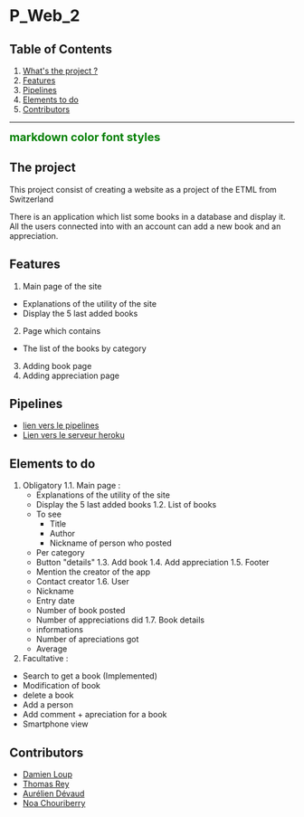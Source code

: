 # P_Web_2

## Table of Contents
1. [What's the project ?](#the-project)
2. [Features](#features)
3. [Pipelines](#pipelines)
3. [Elements to do](#elements-to-do)
4. [Contributors](#contributors)

<hr>
<span style="color:green;font-weight:700;font-size:20px">
    markdown color font styles
</span>

## The project
This project consist of creating a website as a project of the ETML from Switzerland

There is an application which list some books in a database and display it.<br>
All the users connected into with an account can add a new book and an appreciation.

## Features
1. Main page of the site
  - Explanations of the utility of the site
  - Display the 5 last added books
2. Page which contains
  - The list of the books by category
3. Adding book page
4. Adding appreciation page

## Pipelines
- [lien vers le pipelines](https://app.circleci.com/pipelines/github/dam277/P_Web_2?invite=true)
- [Lien vers le serveur heroku](https://dashboard.heroku.com/apps/p-web-2)

## Elements to do
1. Obligatory
  1.1. Main page :
    - Explanations of the utility of the site
    - Display the 5 last added books
  1.2. List of books
    - To see
      - Title
      - Author
      - Nickname of person who posted
    - Per category
    - Button "details"
  1.3. Add book
  1.4. Add appreciation
  1.5. Footer
    - Mention the creator of the app
    - Contact creator
  1.6. User
    - Nickname
    - Entry date
    - Number of book posted
    - Number of appreciations did
  1.7. Book details
    - informations
    - Number of apreciations got
    - Average
2. Facultative :
  - Search to get a book (Implemented)
  - Modification of book
  - delete a book
  - Add a person
  - Add comment + apreciation for a book
  - Smartphone view

## Contributors
- [Damien Loup](https://github.com/dam277)
- [Thomas Rey](https://github.com/ThomasRey1)
- [Aurélien Dévaud](https://github.com/AureDeva)
- [Noa Chouriberry](https://github.com/noacid2a)
